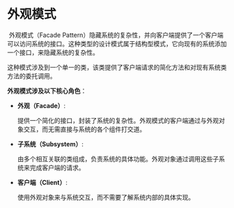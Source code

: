 # 外观模式

​	外观模式（Facade Pattern）隐藏系统的复杂性，并向客户端提供了一个客户端可以访问系统的接口。这种类型的设计模式属于结构型模式，它向现有的系统添加一个接口，来隐藏系统的复杂性。

​	这种模式涉及到一个单一的类，该类提供了客户端请求的简化方法和对现有系统类方法的委托调用。

**外观模式涉及以下核心角色**：

- **外观（Facade）**:

  提供一个简化的接口，封装了系统的复杂性。外观模式的客户端通过与外观对象交互，而无需直接与系统的各个组件打交道。

- **子系统（Subsystem）**:

  由多个相互关联的类组成，负责系统的具体功能。外观对象通过调用这些子系统来完成客户端的请求。

- **客户端（Client）**:

  使用外观对象来与系统交互，而不需要了解系统内部的具体实现。